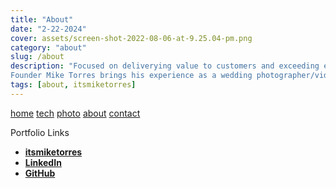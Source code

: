 ```yaml
---
title: "About"
date: "2-22-2024"
cover: assets/screen-shot-2022-08-06-at-9.25.04-pm.png
category: "about"
slug: /about
description: "Focused on deliverying value to customers and exceeding expectations, xo9 is centered around art and technology. From custom built photobooth experiences to custom websites and business software, xo9 is there for you next event or to solve tough technical challenges to help your business grow and flourish. 
Founder Mike Torres brings his experience as a wedding photographer/videographer, software engineer, professional guitarist, and fitness and nutrition enthusist to bring focus and attention to all his projects and events."
tags: [about, itsmiketorres]
---
```

[home](/)
[tech](/tech)
[photo](/photo)
[about](/about)
[contact](/contact)



Portfolio Links
 * **[itsmiketorres](https://itsmiketorres.com)**
 * **[LinkedIn](https://linkedin.com/michaelburton415)**
 * **[GitHub](https://github.com/burt23)**
